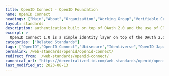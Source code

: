 ```yaml
---
title: OpenID Connect - OpenID Foundation
name: OpenID Connect
headings: ["Main","About","Organization","Working Group","Verifiable Credentials","Technology"]
layout: standards
description: authentication built on top of OAuth 2.0 and the use of Claims to communicate information about the End-User
excerpt: >
  OpenID Connect 1.0 is a simple identity layer on top of the OAuth 2.0 protocol. It enables Clients to verify the identity of the End-User based on the authentication performed by an Authorization Server, as well as to obtain basic profile information about the End-User in an interoperable and REST-like manner.
categories: ["Related Standards"]
tags: ["OpenID","OpenID Connect","Ubisecure","Identiverse","OpenID Japan","DIF","Sphereon","Auth0","SpruceID","IETF"]
permalink: /web-standards/openid/openid-connect/
redirect_from:  /web-standards/openid-connect/
canonical_url: "https://decentralized-id.com/web-standards/openid/openid-connect/"
last_modified_at: 2023-08-13
---
```

